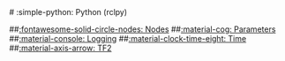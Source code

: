 <div class="centered-content" markdown>
# :simple-python: Python (rclpy)

##[:fontawesome-solid-circle-nodes: Nodes](nodes.md)
##[:material-cog: Parameters](parameters.md)
##[:material-console: Logging](logging.md)
##[:material-clock-time-eight: Time](time.md)
##[:material-axis-arrow: TF2](tf2.md)

</div>
